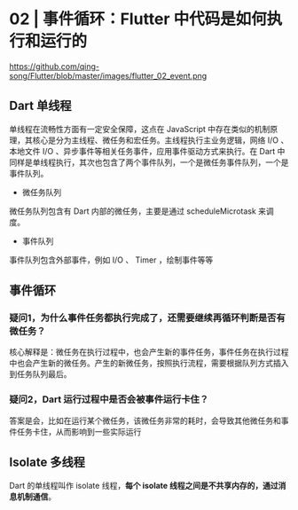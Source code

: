 # 02 | 事件循环：Flutter 中代码是如何执行和运行的

https://github.com/qing-song/Flutter/blob/master/images/flutter_02_event.png

## Dart 单线程

单线程在流畅性方面有一定安全保障，这点在 JavaScript 中存在类似的机制原理，其核心是分为主线程、微任务和宏任务。主线程执行主业务逻辑，网络 I/O 、本地文件 I/O 、异步事件等相关任务事件，应用事件驱动方式来执行。在 Dart 中同样是单线程执行，其次也包含了两个事件队列，一个是微任务事件队列，一个是事件队列。

- 微任务队列

微任务队列包含有 Dart 内部的微任务，主要是通过 scheduleMicrotask 来调度。

- 事件队列

事件队列包含外部事件，例如 I/O 、 Timer ，绘制事件等等

## 事件循环

### 疑问1，为什么事件任务都执行完成了，还需要继续再循环判断是否有微任务？

核心解释是：微任务在执行过程中，也会产生新的事件任务，事件任务在执行过程中也会产生新的微任务。产生的新微任务，按照执行流程，需要根据队列方式插入到任务队列最后。

### 疑问2，Dart 运行过程中是否会被事件运行卡住？

答案是会，比如在运行某个微任务，该微任务非常的耗时，会导致其他微任务和事件任务卡住，从而影响到一些实际运行

## Isolate 多线程

Dart 的单线程叫作 isolate 线程，**每个 isolate 线程之间是不共享内存的，通过消息机制通信**。
